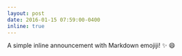 ```yaml
---
layout: post
date: 2016-01-15 07:59:00-0400
inline: true
---
```


A simple inline announcement with Markdown emojiji! :sparkles: :smile:
